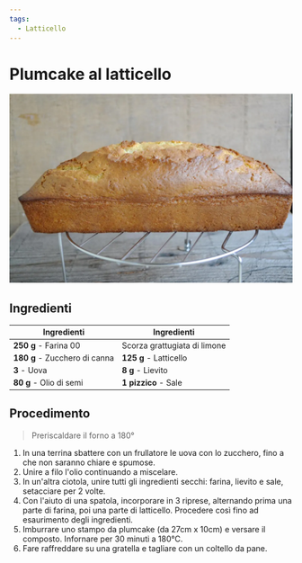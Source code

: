 ```yaml
---
tags:
  - Latticello
---
```

# Plumcake al latticello

![](../img/Plumcake-al-latticello.webp)

## Ingredienti

| Ingredienti                  | Ingredienti             |
| ---------------------------- | ----------------------- |
| **250 g** - Farina 00 | Scorza grattugiata di limone |
| **180 g** - Zucchero di canna | **125 g** - Latticello |
| **3** - Uova | **8 g** - Lievito |
| **80 g** - Olio di semi | **1 pizzico** - Sale |

## Procedimento

> Preriscaldare il forno a 180°

1. In una terrina sbattere con un frullatore le uova con lo zucchero, fino a che non saranno chiare e spumose. 
1. Unire a filo l'olio continuando a miscelare.
1. In un'altra ciotola, unire tutti gli ingredienti secchi: farina, lievito e sale, setacciare per 2 volte.
1. Con l'aiuto di una spatola, incorporare in 3 riprese, alternando prima una parte di farina, poi una parte di latticello. Procedere così fino ad esaurimento degli ingredienti.
1. Imburrare uno stampo da plumcake (da 27cm x 10cm) e versare il composto. Infornare per 30 minuti a 180°C. 
1. Fare raffreddare su una gratella e tagliare con un coltello da pane.
